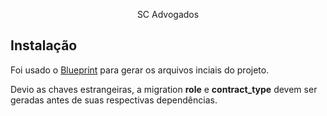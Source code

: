 <p align="center">SC Advogados</p>


## Instalação

Foi usado o [Blueprint](https://github.com/laravel-shift/blueprint) para gerar os arquivos inciais do projeto.

Devio as chaves estrangeiras, a migration **role** e **contract_type** devem ser geradas antes de suas respectivas dependências.
